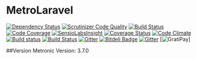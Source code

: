 # MetroLaravel
[![Dependency Status](https://www.versioneye.com/user/projects/5522a526971f78433900046f/badge.svg?style=flat)](https://www.versioneye.com/user/projects/5522a526971f78433900046f)
[![Scrutinizer Code Quality](https://scrutinizer-ci.com/g/aasanchez/MetroLaravel/badges/quality-score.png?b=master)](https://scrutinizer-ci.com/g/aasanchez/MetroLaravel/?branch=master)
[![Build Status](https://scrutinizer-ci.com/g/aasanchez/MetroLaravel/badges/build.png?b=master)](https://scrutinizer-ci.com/g/aasanchez/MetroLaravel/build-status/master)
[![Code Coverage](https://scrutinizer-ci.com/g/aasanchez/MetroLaravel/badges/coverage.png?b=master)](https://scrutinizer-ci.com/g/aasanchez/MetroLaravel/?branch=master)
[![SensioLabsInsight](https://insight.sensiolabs.com/projects/04aab215-768b-4a42-9d60-b66d80d8a7dd/mini.png)](https://insight.sensiolabs.com/projects/04aab215-768b-4a42-9d60-b66d80d8a7dd)
[![Coverage Status](https://coveralls.io/repos/aasanchez/MetroLaravel/badge.svg)](https://coveralls.io/r/aasanchez/MetroLaravel)
[![Code Climate](https://codeclimate.com/github/aasanchez/MetroLaravel/badges/gpa.svg)](https://codeclimate.com/github/aasanchez/MetroLaravel)
[![Build status](https://ci.appveyor.com/api/projects/status/tmn9u0he5rd2a7ob?svg=true)](https://ci.appveyor.com/project/aasanchez/metrolaravel)
[![Build Status](https://travis-ci.org/aasanchez/MetroLaravel.svg)](https://travis-ci.org/aasanchez/MetroLaravel)
[![Gitter](https://badges.gitter.im/Join%20Chat.svg)](https://gitter.im/aasanchez/MetroLaravel?utm_source=badge&utm_medium=badge&utm_campaign=pr-badge)
[![Bitdeli Badge](https://d2weczhvl823v0.cloudfront.net/aasanchez/metrolaravel/trend.png)](https://bitdeli.com/free "Bitdeli Badge")
[![Gitter](https://badges.gitter.im/Join%20Chat.svg)](https://gitter.im/aasanchez/MetroLaravel?utm_source=badge&utm_medium=badge&utm_campaign=pr-badge)
[![GratiPay](https://img.shields.io/gratipay/aasanchez.svg)]

##Version 
Metronic Version: 3.7.0
